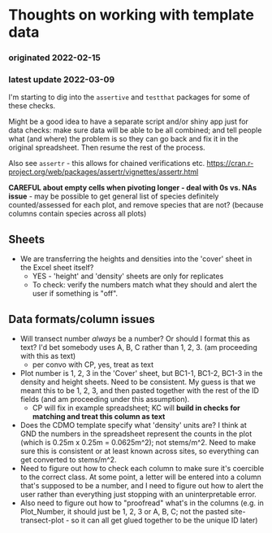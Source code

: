 # Thoughts on working with template data  
### originated 2022-02-15  
### latest update 2022-03-09  

I'm starting to dig into the `assertive` and `testthat` packages for some of these checks.  


Might be a good idea to have a separate script and/or shiny app just for data checks: make sure data will be able to be all combined; and tell people what (and where) the problem is so they can go back and fix it in the original spreadsheet. Then resume the rest of the process.  


Also see `assertr` - this allows for chained verifications etc. https://cran.r-project.org/web/packages/assertr/vignettes/assertr.html  


**CAREFUL about empty cells when pivoting longer - deal with 0s vs. NAs issue**  - may be possible to get general list of species definitely counted/assessed for each plot, and remove species that are not? (because columns contain species across all plots)  




## Sheets  

+  We are transferring the heights and densities into the 'cover' sheet in the Excel sheet itself?   
    +  YES - 'height' and 'density' sheets are only for replicates
    +  To check: verify the numbers match what they should and alert the user if something is "off". 
  



## Data formats/column issues  

+  Will transect number *always* be a number? Or should I format this as text? I'd bet somebody uses A, B, C rather than 1, 2, 3. (am proceeding with this as text)  
    +  per convo with CP, yes, treat as text  
+  Plot number is 1, 2, 3 in the 'Cover' sheet, but BC1-1, BC1-2, BC1-3 in the density and height sheets. Need to be consistent. My guess is that we meant this to be 1, 2, 3, and then pasted together with the rest of the ID fields (and am proceeding under this assumption).  
    +  CP will fix in example spreadsheet; KC will **build in checks for matching and treat this column as text**  
+  Does the CDMO template specify what 'density' units are? I think at GND the numbers in the spreadsheet represent the counts in the plot (which is 0.25m x 0.25m = 0.0625m^2); not stems/m^2. Need to make sure this is consistent or at least known across sites, so everything can get converted to stems/m^2.  
+  Need to figure out how to check each column to make sure it's coercible to the correct class. At some point, a letter will be entered into a column that's supposed to be a number, and I need to figure out how to alert the user rather than everything just stopping with an uninterpretable error.  
+  Also need to figure out how to "proofread" what's in the columns (e.g. in Plot_Number, it should just be 1, 2, 3 or A, B, C; not the pasted site-transect-plot - so it can all get glued together to be the unique ID later)  


